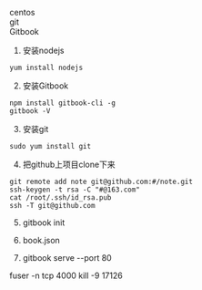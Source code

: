
centos  
git  
Gitbook  


1. 安装nodejs
```
yum install nodejs
```

2. 安装Gitbook
```
npm install gitbook-cli -g
gitbook -V
```
3. 安装git
```
sudo yum install git
```
4. 把github上项目clone下来
```
git remote add note git@github.com:#/note.git
ssh-keygen -t rsa -C "#@163.com"
cat /root/.ssh/id_rsa.pub
ssh -T git@github.com
```

5. gitbook init
6. book.json

7. gitbook serve --port 80

fuser -n tcp 4000
kill -9 17126
